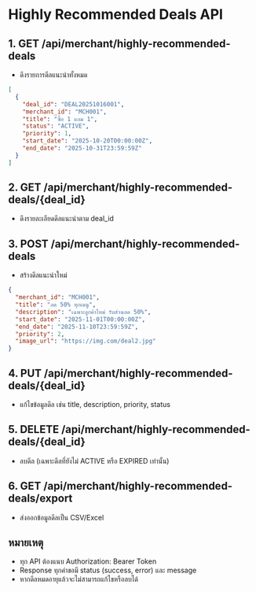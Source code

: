 # Highly Recommended Deals API

## 1. GET /api/merchant/highly-recommended-deals
- ดึงรายการดีลแนะนำทั้งหมด
```json
[
  {
    "deal_id": "DEAL20251016001",
    "merchant_id": "MCH001",
    "title": "ซื้อ 1 แถม 1",
    "status": "ACTIVE",
    "priority": 1,
    "start_date": "2025-10-20T00:00:00Z",
    "end_date": "2025-10-31T23:59:59Z"
  }
]
```

## 2. GET /api/merchant/highly-recommended-deals/{deal_id}
- ดึงรายละเอียดดีลแนะนำตาม deal_id

## 3. POST /api/merchant/highly-recommended-deals
- สร้างดีลแนะนำใหม่
```json
{
  "merchant_id": "MCH001",
  "title": "ลด 50% ทุกเมนู",
  "description": "เฉพาะลูกค้าใหม่ รับส่วนลด 50%",
  "start_date": "2025-11-01T00:00:00Z",
  "end_date": "2025-11-10T23:59:59Z",
  "priority": 2,
  "image_url": "https://img.com/deal2.jpg"
}
```

## 4. PUT /api/merchant/highly-recommended-deals/{deal_id}
- แก้ไขข้อมูลดีล เช่น title, description, priority, status

## 5. DELETE /api/merchant/highly-recommended-deals/{deal_id}
- ลบดีล (เฉพาะดีลที่ยังไม่ ACTIVE หรือ EXPIRED เท่านั้น)

## 6. GET /api/merchant/highly-recommended-deals/export
- ส่งออกข้อมูลดีลเป็น CSV/Excel

## หมายเหตุ
- ทุก API ต้องแนบ Authorization: Bearer Token
- Response ทุกคำขอมี status (success, error) และ message
- หากดีลหมดอายุแล้วจะไม่สามารถแก้ไขหรือลบได้
```
